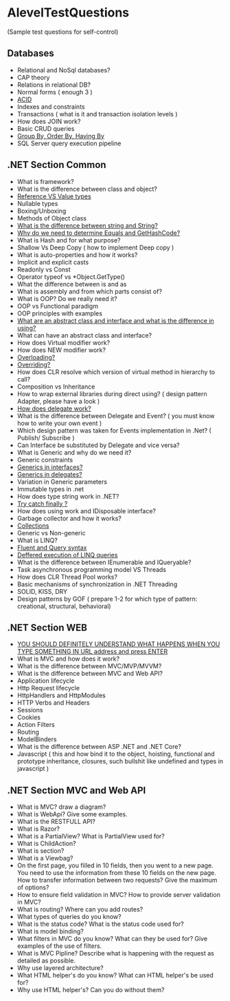 # AlevelTestQuestions
(Sample test questions for self-control)

## Databases
- Relational and NoSql databases?
- CAP theory
- Relations in relational DB?
- Normal forms ( enough 3 )
- [ACID](https://github.com/ArtemenkoArt/AlevelTestQuestions/blob/master/Databases/ACID.md)
- Indexes and constraints
- Transactions ( what is it and transaction isolation levels )
- How does JOIN work?
- Basic CRUD queries
- [Group By, Order By, Having By](https://github.com/ArtemenkoArt/AlevelTestQuestions/blob/master/Databases/GroupByOrderByHaving.md) 
- SQL Server query execution pipeline

## .NET Section Common
- What is framework?
- What is the difference between class and object?
- [Reference VS Value types](https://github.com/ArtemenkoArt/AlevelTestQuestions/blob/master/NetSectionCommon/ReferenceVsValueTypes.md "Reference VS Value types")
- Nullable types
- Boxing/Unboxing
- Methods of Object class
- [What is the difference between string and String?](https://github.com/ArtemenkoArt/AlevelTestQuestions/blob/master/NetSectionCommon/stringAndString.md "В чём разница между string и String")
- [Why do we need to determine Equals and GetHashCode?](https://github.com/ArtemenkoArt/AlevelTestQuestions/blob/master/NetSectionCommon/EqualsGetHCode.md)
- What is Hash and for what purpose?
- Shallow Vs Deep Copy ( how to implement Deep copy )
- What is auto-properties and how it works?
- Implicit and explicit casts
- Readonly vs Const
- Operator typeof vs *Object.GetType()
- What the difference between is and as
- What is assembly and from which parts consist of?
- What is OOP? Do we really need it?
- OOP vs Functional paradigm 
- OOP principles with examples
- [What are an abstract class and interface and what is the difference in using?](https://github.com/ArtemenkoArt/AlevelTestQuestions/blob/master/NetSectionCommon/AbstractClassAndInterface.md "Абстрактные классы & Интерфейсы")
- What can have an abstract class and interface?
- How does Virtual modifier work?
- How does NEW modifier work?
- [Overloading?](https://github.com/ArtemenkoArt/AlevelTestQuestions/blob/master/NetSectionCommon/Overloading.md)
- [Overriding?](https://github.com/ArtemenkoArt/AlevelTestQuestions/blob/master/NetSectionCommon/Overriding.md)
- How does CLR resolve which version of virtual method in hierarchy to call?
- Composition vs Inheritance
- How to wrap external libraries during direct using? ( design pattern Adapter, please have a look )
- [How does delegate work?](https://github.com/ArtemenkoArt/AlevelTestQuestions/blob/master/NetSectionCommon/Delegates.md)
- What is the difference between Delegate and Event? ( you must know how to write your own event )
- Which design pattern was taken for Events implementation in .Net? ( Publish/ Subscribe )
- Can Interface be substituted by Delegate and vice versa?
- What is Generic and why do we need it?
- Generic constraints
- [Generics in interfaces?](https://github.com/ArtemenkoArt/AlevelTestQuestions/blob/master/NetSectionCommon/GenericInterfaces.md)
- [Generics in delegates?](https://github.com/ArtemenkoArt/AlevelTestQuestions/blob/master/NetSectionCommon/GenericDelegates.md)
- Variation in Generic parameters
- Immutable types in .net
- How does type string work in .NET?
- [Try catch finally ?](https://github.com/ArtemenkoArt/AlevelTestQuestions/blob/master/NetSectionCommon/TryCatchFinally.md)
- How does using work and  IDisposable interface?
- Garbage collector and how it works?
- [Collections](https://github.com/ArtemenkoArt/AlevelTestQuestions/blob/master/NetSectionCommon/Collections.md "Коллекции")
- Generic vs Non-generic
- What is LINQ?
- [Fluent and Query syntax](https://github.com/ArtemenkoArt/AlevelTestQuestions/blob/master/NetSectionCommon/FluentAndQuerySyntax.md "Синтаксис запросов и синтаксис методов в LINQ")
- [Deffered execution of LINQ queries](https://github.com/ArtemenkoArt/AlevelTestQuestions/blob/master/NetSectionCommon/DeferredExecutionOfLinqQuery.md "Отложенное выполнение запроса LINQ")
- What is the difference between IEnumerable and IQueryable?
- Task asynchronous programming model VS Threads
- How does CLR Thread Pool works?
- Basic mechanisms of synchronization in .NET Threading
- SOLID, KISS, DRY
- Design patterns by GOF ( prepare 1-2 for which type of pattern: creational, structural, behavioral)

## .NET Section WEB
- [YOU SHOULD DEFINITELY UNDERSTAND WHAT HAPPENS WHEN YOU TYPE SOMETHING IN URL address and press ENTER](https://github.com/ArtemenkoArt/AlevelTestQuestions/blob/master/NetSectionWeb/URLAddressAndPressEnter.md)
- What is MVC and how does it work?
- What is the difference between MVC/MVP/MVVM?
- What is the difference between MVC and Web API?
- Application lifecycle
- Http Request lifecycle
- HttpHandlers and HttpModules
- HTTP Verbs and Headers
- Sessions
- Cookies
- Action Filters
- Routing
- ModelBinders
- What is the difference between ASP .NET and .NET Core?
- Javascript ( this and how bind it to the object, hoisting, functional and prototype inheritance, closures, such bullshit like undefined and types in javascript )

## .NET Section MVC and Web API
- What is MVC? draw a diagram?
- What is WebApi? Give some examples.
- What is the RESTFULL API?
- What is Razor?
- What is a PartialView? What is PartialView used for?
- What is ChildAction?
- What is section?
- What is a Viewbag?
- On the first page, you filled in 10 fields, then you went to a new page. You need to use the information from these 10 fields on the new page. How to transfer information between two requests? Give the maximum of options?
- How to ensure field validation in MVC? How to provide server validation in MVC?
- What is routing? Where can you add routes?
- What types of queries do you know?
- What is the status code? What is the status code used for?
- What is model binding?
- What filters in MVC do you know? What can they be used for? Give examples of the use of filters.
- What is MVC Pipline? Describe what is happening with the request as detailed as possible.
- Why use layered architecture?
- What HTML helper's do you know? What can HTML helper's be used for?
- Why use HTML helper's? Can you do without them?
